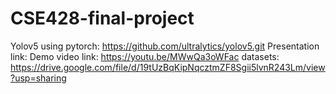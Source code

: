 # CSE428-final-project

Yolov5 using pytorch: https://github.com/ultralytics/yolov5.git
Presentation link:
Demo video link: https://youtu.be/MWwQa3oWFac
datasets: https://drive.google.com/file/d/19tUzBqKipNqcztmZF8Sgii5lvnR243Lm/view?usp=sharing
